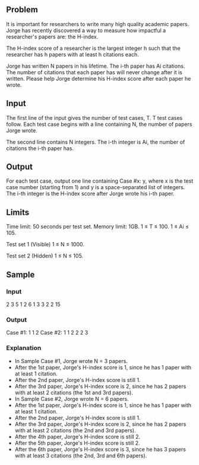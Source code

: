 ## Problem
It is important for researchers to write many high quality academic papers. Jorge has recently discovered a way to measure how impactful a researcher's papers are: the H-index.

The H-index score of a researcher is the largest integer h such that the researcher has h papers with at least h citations each.

Jorge has written N papers in his lifetime. The i-th paper has Ai citations. The number of citations that each paper has will never change after it is written. Please help Jorge determine his H-index score after each paper he wrote.

## Input
The first line of the input gives the number of test cases, T. T test cases follow. Each test case begins with a line containing N, the number of papers Jorge wrote.

The second line contains N integers. The i-th integer is Ai, the number of citations the i-th paper has.

## Output
For each test case, output one line containing Case #x: y, where x is the test case number (starting from 1) and y is a space-separated list of integers. The i-th integer is the H-index score after Jorge wrote his i-th paper.

## Limits
Time limit: 50 seconds per test set.
Memory limit: 1GB.
1 ≤ T ≤ 100.
1 ≤ Ai ≤ 105.

Test set 1 (Visible)
1 ≤ N ≤ 1000.

Test set 2 (Hidden)
1 ≤ N ≤ 105.

## Sample

### Input

2
3
5 1 2
6
1 3 3 2 2 15

### Output

Case #1: 1 1 2
Case #2: 1 1 2 2 2 3

### Explanation

- In Sample Case #1, Jorge wrote N = 3 papers.
- After the 1st paper, Jorge's H-index score is 1, since he has 1 paper with at least 1 citation.
- After the 2nd paper, Jorge's H-index score is still 1.
- After the 3rd paper, Jorge's H-index score is 2, since he has 2 papers with at least 2 citations (the 1st and 3rd papers).
- In Sample Case #2, Jorge wrote N = 6 papers.
- After the 1st paper, Jorge's H-index score is 1, since he has 1 paper with at least 1 citation.
- After the 2nd paper, Jorge's H-index score is still 1.
- After the 3rd paper, Jorge's H-index score is 2, since he has 2 papers with at least 2 citations (the 2nd and 3rd papers).
- After the 4th paper, Jorge's H-index score is still 2.
- After the 5th paper, Jorge's H-index score is still 2.
- After the 6th paper, Jorge's H-index score is 3, since he has 3 papers with at least 3 citations (the 2nd, 3rd and 6th papers).
